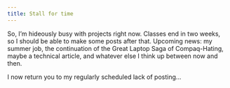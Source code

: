 ```yaml
---
title: Stall for time
---
```

So, I’m hideously busy with projects right now. Classes end in two weeks, so I should be able to make some posts after that. Upcoming news: my summer job, the continuation of the Great Laptop Saga of Compaq-Hating, maybe a technical article, and whatever else I think up between now and then.

I now return you to my regularly scheduled lack of posting…